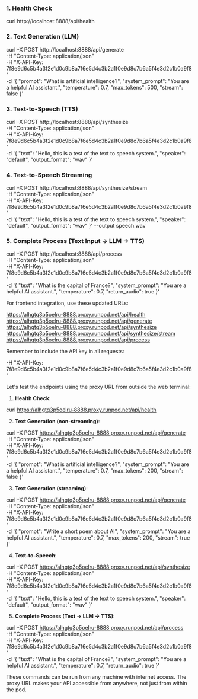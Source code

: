 
### 1. Health Check

curl http://localhost:8888/api/health

### 2. Text Generation (LLM)

curl -X POST http://localhost:8888/api/generate \
  -H "Content-Type: application/json" \
  -H "X-API-Key: 7f8e9d6c5b4a3f2e1d0c9b8a7f6e5d4c3b2a1f0e9d8c7b6a5f4e3d2c1b0a9f8" \
  -d '{
    "prompt": "What is artificial intelligence?",
    "system_prompt": "You are a helpful AI assistant.",
    "temperature": 0.7,
    "max_tokens": 500,
    "stream": false
  }'


### 3. Text-to-Speech (TTS)

curl -X POST http://localhost:8888/api/synthesize \
  -H "Content-Type: application/json" \
  -H "X-API-Key: 7f8e9d6c5b4a3f2e1d0c9b8a7f6e5d4c3b2a1f0e9d8c7b6a5f4e3d2c1b0a9f8" \
  -d '{
    "text": "Hello, this is a test of the text to speech system.",
    "speaker": "default",
    "output_format": "wav"
  }'


### 4. Text-to-Speech Streaming

curl -X POST http://localhost:8888/api/synthesize/stream \
  -H "Content-Type: application/json" \
  -H "X-API-Key: 7f8e9d6c5b4a3f2e1d0c9b8a7f6e5d4c3b2a1f0e9d8c7b6a5f4e3d2c1b0a9f8" \
  -d '{
    "text": "Hello, this is a test of the text to speech system.",
    "speaker": "default",
    "output_format": "wav"
  }' --output speech.wav


### 5. Complete Process (Text Input → LLM → TTS)

curl -X POST http://localhost:8888/api/process \
  -H "Content-Type: application/json" \
  -H "X-API-Key: 7f8e9d6c5b4a3f2e1d0c9b8a7f6e5d4c3b2a1f0e9d8c7b6a5f4e3d2c1b0a9f8" \
  -d '{
    "text": "What is the capital of France?",
    "system_prompt": "You are a helpful AI assistant.",
    "temperature": 0.7,
    "return_audio": true
  }'


For frontend integration, use these updated URLs:

https://alhgtq3p5oelru-8888.proxy.runpod.net/api/health
https://alhgtq3p5oelru-8888.proxy.runpod.net/api/generate
https://alhgtq3p5oelru-8888.proxy.runpod.net/api/synthesize
https://alhgtq3p5oelru-8888.proxy.runpod.net/api/synthesize/stream
https://alhgtq3p5oelru-8888.proxy.runpod.net/api/process


Remember to include the API key in all requests:

-H "X-API-Key: 7f8e9d6c5b4a3f2e1d0c9b8a7f6e5d4c3b2a1f0e9d8c7b6a5f4e3d2c1b0a9f8"


Let's test the endpoints using the proxy URL from outside the web terminal:

1. **Health Check**:

curl https://alhgtq3p5oelru-8888.proxy.runpod.net/api/health


2. **Text Generation (non-streaming)**:

curl -X POST https://alhgtq3p5oelru-8888.proxy.runpod.net/api/generate \
  -H "Content-Type: application/json" \
  -H "X-API-Key: 7f8e9d6c5b4a3f2e1d0c9b8a7f6e5d4c3b2a1f0e9d8c7b6a5f4e3d2c1b0a9f8" \
  -d '{
    "prompt": "What is artificial intelligence?",
    "system_prompt": "You are a helpful AI assistant.",
    "temperature": 0.7,
    "max_tokens": 200,
    "stream": false
  }'


3. **Text Generation (streaming)**:

curl -X POST https://alhgtq3p5oelru-8888.proxy.runpod.net/api/generate \
  -H "Content-Type: application/json" \
  -H "X-API-Key: 7f8e9d6c5b4a3f2e1d0c9b8a7f6e5d4c3b2a1f0e9d8c7b6a5f4e3d2c1b0a9f8" \
  -d '{
    "prompt": "Write a short poem about AI",
    "system_prompt": "You are a helpful AI assistant.",
    "temperature": 0.7,
    "max_tokens": 200,
    "stream": true
  }'


4. **Text-to-Speech**:

curl -X POST https://alhgtq3p5oelru-8888.proxy.runpod.net/api/synthesize \
  -H "Content-Type: application/json" \
  -H "X-API-Key: 7f8e9d6c5b4a3f2e1d0c9b8a7f6e5d4c3b2a1f0e9d8c7b6a5f4e3d2c1b0a9f8" \
  -d '{
    "text": "Hello, this is a test of the text to speech system.",
    "speaker": "default",
    "output_format": "wav"
  }'


5. **Complete Process (Text → LLM → TTS)**:

curl -X POST https://alhgtq3p5oelru-8888.proxy.runpod.net/api/process \
  -H "Content-Type: application/json" \
  -H "X-API-Key: 7f8e9d6c5b4a3f2e1d0c9b8a7f6e5d4c3b2a1f0e9d8c7b6a5f4e3d2c1b0a9f8" \
  -d '{
    "text": "What is the capital of France?",
    "system_prompt": "You are a helpful AI assistant.",
    "temperature": 0.7,
    "return_audio": true
  }'


These commands can be run from any machine with internet access. The proxy URL makes your API accessible from anywhere, not just from within the pod.
